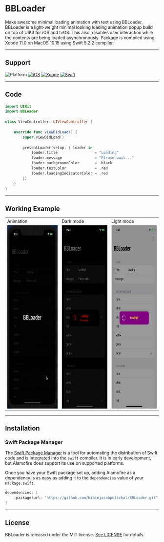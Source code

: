 # BBLoader

Make awesome minimal loading animation with text using BBLoader. BBLoader is a light-weight minimal looking loading animation popup build on top of UIKit for iOS and tvOS. This also, disables user interaction while the contents are being loaded asynchronously. Package is compiled using Xcode 11.0 on MacOS 10.15 using Swift 5.2.2 compiler.

---

## Support
![Platform](https://img.shields.io/badge/Platform-iOS%20|%20tvOS-blue.svg?style=flat)
[![iOS](https://img.shields.io/badge/iOS-8.0+-green.svg?style=flat)](https://www.apple.com/in/macos/catalina/)
[![Xcode](https://img.shields.io/badge/XCode-11.4-blue.svg)](https://developer.apple.com/xcode/)
[![Swift](https://img.shields.io/badge/Swift-5.2.2-orange.svg?style=flat)](https://developer.apple.com/swift/)

---
## Code

```swift
import UIKit
import BBLoader

class ViewController: UIViewController {

    override func viewDidLoad() {
        super.viewDidLoad()

        presentLoader(setup: { loader in
            loader.title                 = "Loading"
            loader.message               = "Please wait..."
            loader.backgroundColor       = .black
            loader.textColor             = .red
            loader.loadingIndicatorColor = .red
        })
    }
}
```
---
## Working Example

<table>
  <tr>
    <td>Animation</td>
     <td>Dark mode</td>
     <td>Light mode</td>
  </tr>
  <tr>
    <td><img src="Screenshots/BBLoader.gif" width=300 height=600></td>
    <td><img src="Screenshots/BBLoaderDark.png" width=300 height=600></td>
    <td><img src="Screenshots/BBLoaderLight.png" width=300 height=600></td>
  </tr>
 </table>

 ---
 ## Installation

 ### Swift Package Manager

The [Swift Package Manager](https://swift.org/package-manager/) is a tool for automating the distribution of Swift code and is integrated into the `swift` compiler. It is in early development, but Alamofire does support its use on supported platforms.

Once you have your Swift package set up, adding Alamofire as a dependency is as easy as adding it to the `dependencies` value of your `Package.swift`.

```swift
dependencies: [
    .package(url: "https://github.com/bibinjacobpulickal/BBLoader.git", .upToNextMajor(from: "1.0.0"))
]
```

---
## License

BBLoader is released under the MIT license. [See LICENSE](https://github.com/bibinjacobpulickal/BBLoader/blob/master/LICENSE) for details.
